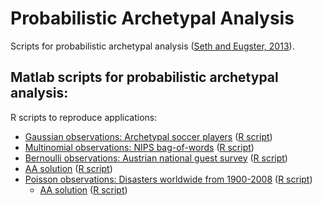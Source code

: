 # Probabilistic Archetypal Analysis

Scripts for probabilistic archetypal analysis ([Seth and Eugster,
2013](http://arxiv.org/abs/1312.7604)).


Matlab scripts for probabilistic archetypal analysis:
 - 


R scripts to reproduce applications:
 - [Gaussian observations: Archetypal soccer players](https://cdn.rawgit.com/aalab/paa/master/examples/Soccer-report.html) ([R script](examples/Soccer-report.R))
 - [Multinomial observations: NIPS bag-of-words](https://cdn.rawgit.com/aalab/paa/master/examples/NIPS-report.html) ([R script](examples/NIPS-report.R))
 - [Bernoulli observations: Austrian national guest survey](https://cdn.rawgit.com/aalab/paa/master/examples/GSAW97-report.html) ([R script](examples/GSAW97-report.R))
  - [AA solution](https://cdn.rawgit.com/aalab/paa/master/examples/GSAW97-report-aa.html) ([R script](examples/GSAW97-report-aa.R))
 - [Poisson observations: Disasters worldwide from 1900-2008](https://cdn.rawgit.com/aalab/paa/master/examples/Disaster-report.html) ([R script](examples/Disaster-report.R))
   - [AA solution](https://cdn.rawgit.com/aalab/paa/master/examples/GSAW97-report-aa.html) ([R script](examples/Disaster-report-aa.R))

